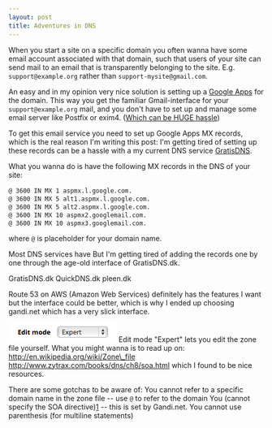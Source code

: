 ```yaml
---
layout: post
title: Adventures in DNS
---
```

When you start a site on a specific domain you often wanna have some email
account associated with that domain, such that users of your site can send mail
to an email that is transparently belonging to the site. E.g.
`support@example.org` rather than `support-mysite@gmail.com`.

An easy and in my opinion very nice solution is setting up a [Google
Apps](http://google.com/a) for the domain. This way you get the familiar
Gmail-interface for your `support@example.org` mail, and you don't have to set
up and manage some email server like Postfix or exim4. ([Which can be HUGE
hassle][codinghorror-email])

To get this email service you need to set up Google Apps MX records, which is
the real reason I'm writing this post: I'm getting tired of setting up these
records can be a hassle with a my current DNS service [GratisDNS](gratisdns.dk).

What you wanna do is have the following MX records in the DNS of your site:

    @ 3600 IN MX 1 aspmx.l.google.com.
    @ 3600 IN MX 5 alt1.aspmx.l.google.com.
    @ 3600 IN MX 5 alt2.aspmx.l.google.com.
    @ 3600 IN MX 10 aspmx2.googlemail.com.
    @ 3600 IN MX 10 aspmx3.googlemail.com.

where `@` is placeholder for your domain name.

Most DNS services have  But I'm getting tired of adding the records one by one
through the age-old interface of GratisDNS.dk.

GratisDNS.dk
QuickDNS.dk
pleen.dk

Route 53 on AWS (Amazon Web Services) definitely has the features I want but
the interface could be better, which is why I ended up choosing gandi.net which
has a very slick interface.

![Gandi.net Expert mode](img/gandi.net-expert-mode.png "Gandi.net Expert mode")
Edit mode "Expert" lets you edit the zone file yourself.
What you might wanna is to read up on:
http://en.wikipedia.org/wiki/Zone\_file
http://www.zytrax.com/books/dns/ch8/soa.html
which I found to be nice resources.

There are some gotchas to be aware of:
You cannot refer to a specific domain name in the zone file
  -- use `@` to refer to the domain
You (cannot specify the SOA directive)[1] -- this is set by Gandi.net.
You cannot use parenthesis (for multiline statements)

[1]: http://groups.gandi.net/en/topic/gandi.en.domain.dns/22779 "Question on Gandi.net"
[codinghorror-email]: http://www.codinghorror.com/blog/2010/04/so-youd-like-to-send-some-email-through-code.html "Coding Horror: So You'd Like to Send Some Email (Through Code)"
